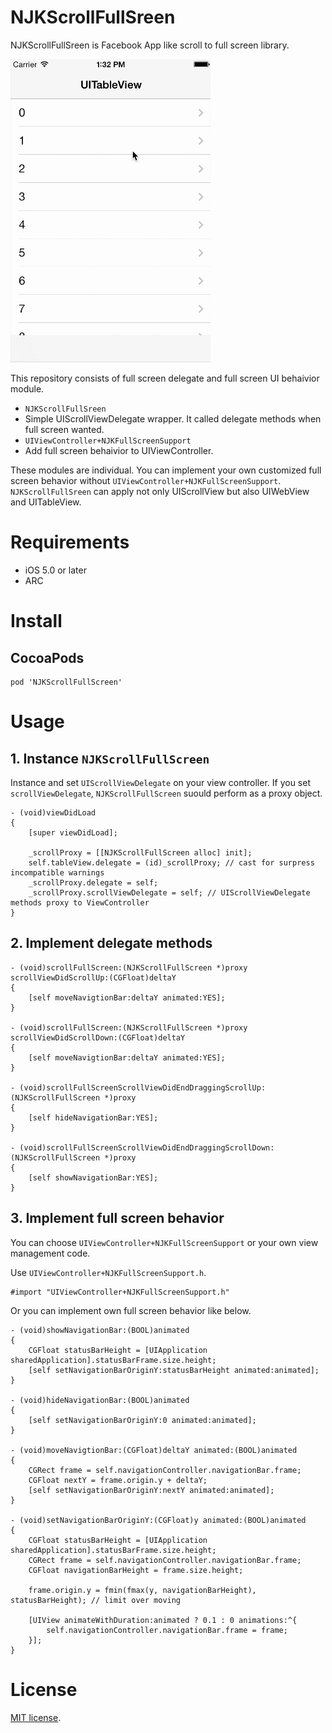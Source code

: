 # NJKScrollFullSreen
NJKScrollFullSreen is Facebook App like scroll to full screen library.

<img src="Screenshots/screencast.gif" width=320>

This repository consists of full screen delegate and full screen UI behaivior module.

- `NJKScrollFullSreen`
 - Simple UIScrollViewDelegate wrapper. It called delegate methods when full screen wanted.
- `UIViewController+NJKFullScreenSupport`
 - Add full screen behaivior to UIViewController.

These modules are individual. You can implement your own customized full screen behavior without `UIViewController+NJKFullScreenSupport`.
`NJKScrollFullSreen` can apply not only UIScrollView but also UIWebView and UITableView.

# Requirements
- iOS 5.0 or later
- ARC

# Install
## CocoaPods

```
pod 'NJKScrollFullScreen'
```

# Usage
## 1. Instance `NJKScrollFullScreen`

Instance and set `UIScrollViewDelegate` on your view controller. If you set `scrollViewDelegate`, `NJKScrollFullScreen` suould perform as a proxy object.
```objc
- (void)viewDidLoad
{
    [super viewDidLoad];

    _scrollProxy = [[NJKScrollFullScreen alloc] init];
    self.tableView.delegate = (id)_scrollProxy; // cast for surpress incompatible warnings
    _scrollProxy.delegate = self;
    _scrollProxy.scrollViewDelegate = self; // UIScrollViewDelegate methods proxy to ViewController
}
```

## 2. Implement delegate methods

```objc
- (void)scrollFullScreen:(NJKScrollFullScreen *)proxy scrollViewDidScrollUp:(CGFloat)deltaY
{
    [self moveNavigtionBar:deltaY animated:YES];
}

- (void)scrollFullScreen:(NJKScrollFullScreen *)proxy scrollViewDidScrollDown:(CGFloat)deltaY
{
    [self moveNavigtionBar:deltaY animated:YES];
}

- (void)scrollFullScreenScrollViewDidEndDraggingScrollUp:(NJKScrollFullScreen *)proxy
{
    [self hideNavigationBar:YES];
}

- (void)scrollFullScreenScrollViewDidEndDraggingScrollDown:(NJKScrollFullScreen *)proxy
{
    [self showNavigationBar:YES];
}
```

## 3. Implement full screen behavior

You can choose `UIViewController+NJKFullScreenSupport` or your own view management code.

Use `UIViewController+NJKFullScreenSupport.h`.

```objc
#import "UIViewController+NJKFullScreenSupport.h"
```

Or you can implement own full screen behavior like below.

```objc
- (void)showNavigationBar:(BOOL)animated
{
    CGFloat statusBarHeight = [UIApplication sharedApplication].statusBarFrame.size.height;
    [self setNavigationBarOriginY:statusBarHeight animated:animated];
}

- (void)hideNavigationBar:(BOOL)animated
{
    [self setNavigationBarOriginY:0 animated:animated];
}

- (void)moveNavigtionBar:(CGFloat)deltaY animated:(BOOL)animated
{
    CGRect frame = self.navigationController.navigationBar.frame;
    CGFloat nextY = frame.origin.y + deltaY;
    [self setNavigationBarOriginY:nextY animated:animated];
}

- (void)setNavigationBarOriginY:(CGFloat)y animated:(BOOL)animated
{
    CGFloat statusBarHeight = [UIApplication sharedApplication].statusBarFrame.size.height;
    CGRect frame = self.navigationController.navigationBar.frame;
    CGFloat navigationBarHeight = frame.size.height;

    frame.origin.y = fmin(fmax(y, navigationBarHeight), statusBarHeight); // limit over moving

    [UIView animateWithDuration:animated ? 0.1 : 0 animations:^{
        self.navigationController.navigationBar.frame = frame;
    }];
}
```

# License
[Apache]: http://www.apache.org/licenses/LICENSE-2.0
[MIT]: http://www.opensource.org/licenses/mit-license.php
[GPL]: http://www.gnu.org/licenses/gpl.html
[BSD]: http://opensource.org/licenses/bsd-license.php
[MIT license][MIT].

